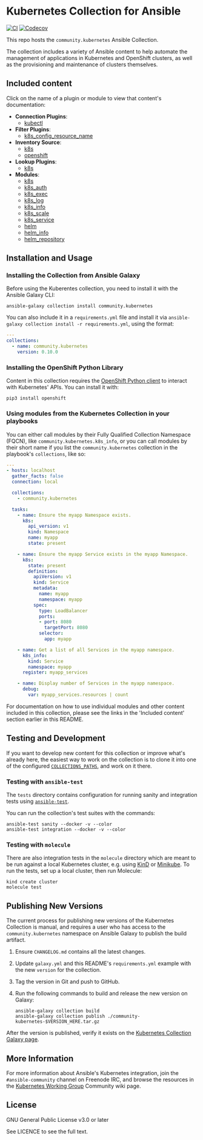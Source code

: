 # Kubernetes Collection for Ansible

[![CI](https://github.com/ansible-collections/community.kubernetes/workflows/CI/badge.svg?event=push)](https://github.com/ansible-collections/community.kubernetes/actions) [![Codecov](https://img.shields.io/codecov/c/github/ansible-collections/community.kubernetes)](https://codecov.io/gh/ansible-collections/community.kubernetes)

This repo hosts the `community.kubernetes` Ansible Collection.

The collection includes a variety of Ansible content to help automate the management of applications in Kubernetes and OpenShift clusters, as well as the provisioning and maintenance of clusters themselves.

## Included content

Click on the name of a plugin or module to view that content's documentation:

  - **Connection Plugins**:
    - [kubectl](https://docs.ansible.com/ansible/latest/plugins/connection/kubectl.html)
  - **Filter Plugins**:
    - [k8s_config_resource_name](https://docs.ansible.com/ansible/latest/user_guide/playbooks_filters.html#kubernetes-filters)
  - **Inventory Source**:
    - [k8s](https://docs.ansible.com/ansible/latest/plugins/inventory/k8s.html)
    - [openshift](https://docs.ansible.com/ansible/latest/plugins/inventory/openshift.html)
  - **Lookup Plugins**:
    - [k8s](https://docs.ansible.com/ansible/latest/plugins/lookup/k8s.html)
  - **Modules**:
    - [k8s](https://docs.ansible.com/ansible/latest/modules/k8s_module.html)
    - [k8s_auth](https://docs.ansible.com/ansible/latest/modules/k8s_auth_module.html)
    - [k8s_exec](https://github.com/ansible-collections/community.kubernetes/blob/master/plugins/modules/k8s_exec.py)
    - [k8s_log](https://github.com/ansible-collections/community.kubernetes/blob/master/plugins/modules/k8s_log.py)
    - [k8s_info](https://docs.ansible.com/ansible/latest/modules/k8s_info_module.html)
    - [k8s_scale](https://docs.ansible.com/ansible/latest/modules/k8s_scale_module.html)
    - [k8s_service](https://docs.ansible.com/ansible/latest/modules/k8s_service_module.html)
    - [helm](https://docs.ansible.com/ansible/latest/modules/helm_module.html)
    - [helm_info](https://docs.ansible.com/ansible/latest/modules/helm_info_module.html)
    - [helm_repository](https://docs.ansible.com/ansible/latest/modules/helm_repository_module.html)

## Installation and Usage

### Installing the Collection from Ansible Galaxy

Before using the Kuberentes collection, you need to install it with the Ansible Galaxy CLI:

    ansible-galaxy collection install community.kubernetes

You can also include it in a `requirements.yml` file and install it via `ansible-galaxy collection install -r requirements.yml`, using the format:

```yaml
---
collections:
  - name: community.kubernetes
    version: 0.10.0
```

### Installing the OpenShift Python Library

Content in this collection requires the [OpenShift Python client](https://pypi.org/project/openshift/) to interact with Kubernetes' APIs. You can install it with:

    pip3 install openshift

### Using modules from the Kubernetes Collection in your playbooks

You can either call modules by their Fully Qualified Collection Namespace (FQCN), like `community.kubernetes.k8s_info`, or you can call modules by their short name if you list the `community.kubernetes` collection in the playbook's `collections`, like so:

```yaml
---
- hosts: localhost
  gather_facts: false
  connection: local

  collections:
    - community.kubernetes

  tasks:
    - name: Ensure the myapp Namespace exists.
      k8s:
        api_version: v1
        kind: Namespace
        name: myapp
        state: present

    - name: Ensure the myapp Service exists in the myapp Namespace.
      k8s:
        state: present
        definition:
          apiVersion: v1
          kind: Service
          metadata:
            name: myapp
            namespace: myapp
          spec:
            type: LoadBalancer
            ports:
            - port: 8080
              targetPort: 8080
            selector:
              app: myapp

    - name: Get a list of all Services in the myapp namespace.
      k8s_info:
        kind: Service
        namespace: myapp
      register: myapp_services

    - name: Display number of Services in the myapp namespace.
      debug:
        var: myapp_services.resources | count

```

For documentation on how to use individual modules and other content included in this collection, please see the links in the 'Included content' section earlier in this README.

## Testing and Development

If you want to develop new content for this collection or improve what's already here, the easiest way to work on the collection is to clone it into one of the configured [`COLLECTIONS_PATHS`](https://docs.ansible.com/ansible/latest/reference_appendices/config.html#collections-paths), and work on it there.

### Testing with `ansible-test`

The `tests` directory contains configuration for running sanity and integration tests using [`ansible-test`](https://docs.ansible.com/ansible/latest/dev_guide/testing_integration.html).

You can run the collection's test suites with the commands:

    ansible-test sanity --docker -v --color
    ansible-test integration --docker -v --color

### Testing with `molecule`

There are also integration tests in the `molecule` directory which are meant to be run against a local Kubernetes cluster, e.g. using [KinD](https://kind.sigs.k8s.io) or [Minikube](https://minikube.sigs.k8s.io). To run the tests, set up a local cluster, then run Molecule:

    kind create cluster
    molecule test

## Publishing New Versions

The current process for publishing new versions of the Kubernetes Collection is manual, and requires a user who has access to the `community.kubernetes` namespace on Ansible Galaxy to publish the build artifact.

  1. Ensure `CHANGELOG.md` contains all the latest changes.
  2. Update `galaxy.yml` and this README's `requirements.yml` example with the new `version` for the collection.
  3. Tag the version in Git and push to GitHub.
  4. Run the following commands to build and release the new version on Galaxy:

     ```
     ansible-galaxy collection build
     ansible-galaxy collection publish ./community-kubernetes-$VERSION_HERE.tar.gz
     ```

After the version is published, verify it exists on the [Kubernetes Collection Galaxy page](https://galaxy.ansible.com/community/kubernetes).

## More Information

For more information about Ansible's Kubernetes integration, join the `#ansible-community` channel on Freenode IRC, and browse the resources in the [Kubernetes Working Group](https://github.com/ansible/community/wiki/Kubernetes) Community wiki page.

## License

GNU General Public License v3.0 or later

See LICENCE to see the full text.

